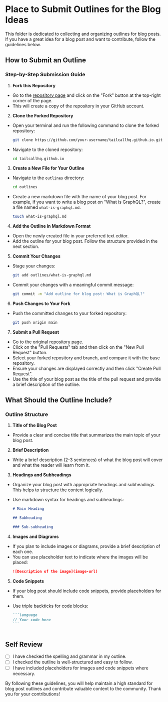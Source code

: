 # Place to Submit Outlines for the Blog Ideas

This folder is dedicated to collecting and organizing outlines for blog posts. If you have a great idea for a blog post and want to contribute, follow the guidelines below.

## How to Submit an Outline

### Step-by-Step Submission Guide

1. **Fork this Repository**

- Go to the [repository page](https://github.com/tailcallhq/tailcallhq.github.io) and click on the "Fork" button at the top-right corner of the page.
- This will create a copy of the repository in your GitHub account.

2. **Clone the Forked Repository**

- Open your terminal and run the following command to clone the forked repository:
  ```sh
  git clone https://github.com/your-username/tailcallhq.github.io.git
  ```
- Navigate to the cloned repository:
  ```sh
  cd tailcallhq.github.io
  ```

3. **Create a New File for Your Outline**

- Navigate to the `outlines` directory:
  ```sh
  cd outlines
  ```
- Create a new markdown file with the name of your blog post. For example, if you want to write a blog post on "What is GraphQL?", create a file named `what-is-graphql.md`.
  ```sh
  touch what-is-graphql.md
  ```

4. **Add the Outline in Markdown Format**

- Open the newly created file in your preferred text editor.
- Add the outline for your blog post. Follow the structure provided in the next section.

5. **Commit Your Changes**

- Stage your changes:
  ```sh
  git add outlines/what-is-graphql.md
  ```
- Commit your changes with a meaningful commit message:
  ```sh
  git commit -m "Add outline for blog post: What is GraphQL?"
  ```

6. **Push Changes to Your Fork**

- Push the committed changes to your forked repository:
  ```sh
  git push origin main
  ```

7. **Submit a Pull Request**

- Go to the original repository page.
- Click on the "Pull Requests" tab and then click on the "New Pull Request" button.
- Select your forked repository and branch, and compare it with the base repository.
- Ensure your changes are displayed correctly and then click "Create Pull Request".
- Use the title of your blog post as the title of the pull request and provide a brief description of the outline.

## What Should the Outline Include?

### Outline Structure

1. **Title of the Blog Post**

- Provide a clear and concise title that summarizes the main topic of your blog post.

2. **Brief Description**

- Write a brief description (2-3 sentences) of what the blog post will cover and what the reader will learn from it.

3. **Headings and Subheadings**

- Organize your blog post with appropriate headings and subheadings. This helps to structure the content logically.
- Use markdown syntax for headings and subheadings:

  ```markdown
  # Main Heading

  ## Subheading

  ### Sub-subheading
  ```

4. **Images and Diagrams**

- If you plan to include images or diagrams, provide a brief description of each one.
- You can use placeholder text to indicate where the images will be placed:
  ```markdown
  ![Description of the image](image-url)
  ```

5. **Code Snippets**

- If your blog post should include code snippets, provide placeholders for them.
- Use triple backticks for code blocks:

  ````markdown
  ```language
  // Your code here
  ```
  ````

  ```

  ```

## Self Review

- [ ] I have checked the spelling and grammar in my outline.
- [ ] I checked the outline is well-structured and easy to follow.
- [ ] I have included placeholders for images and code snippets where necessary.

By following these guidelines, you will help maintain a high standard for blog post outlines and contribute valuable content to the community. Thank you for your contributions!
